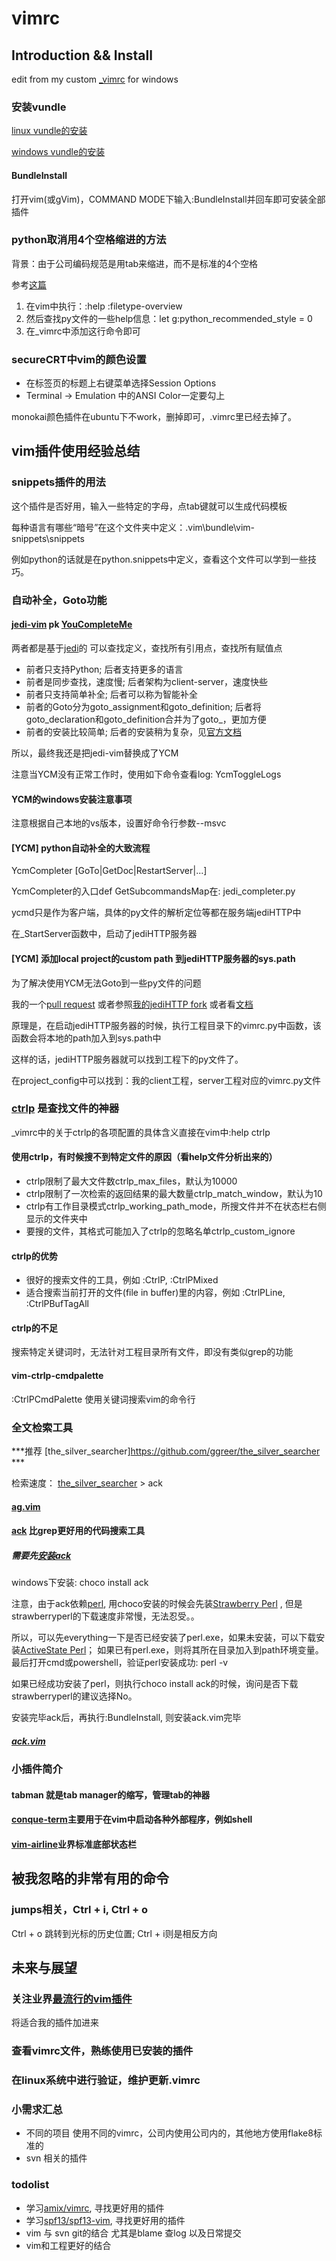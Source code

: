 # vimrc
## Introduction && Install

edit from my custom [_vimrc](https://github.com/suprsvn/_vimrc) for windows

### 安装vundle
[linux vundle的安装](https://github.com/VundleVim/Vundle.vim)

[windows vundle的安装](https://github.com/VundleVim/Vundle.vim/wiki/Vundle-for-Windows)

#### BundleInstall
打开vim(或gVim)，COMMAND MODE下输入:BundleInstall并回车即可安装全部插件

### python取消用4个空格缩进的方法
背景：由于公司编码规范是用tab来缩进，而不是标准的4个空格

参考[这篇](https://vi.stackexchange.com/questions/10124/what-is-the-difference-between-filetype-plugin-indent-on-and-filetype-indent)

1. 在vim中执行：:help :filetype-overview
2. 然后查找py文件的一些help信息：let g:python_recommended_style = 0
3. 在_vimrc中添加这行命令即可

### secureCRT中vim的颜色设置

- 在标签页的标题上右键菜单选择Session Options
- Terminal -> Emulation 中的ANSI Color一定要勾上

monokai颜色插件在ubuntu下不work，删掉即可，.vimrc里已经去掉了。

## vim插件使用经验总结

### snippets插件的用法

这个插件是否好用，输入一些特定的字母，点tab键就可以生成代码模板

每种语言有哪些“暗号”在这个文件夹中定义：.vim\bundle\vim-snippets\snippets

例如python的话就是在python.snippets中定义，查看这个文件可以学到一些技巧。

### 自动补全，Goto功能

#### [jedi-vim](https://github.com/davidhalter/jedi-vim) pk [YouCompleteMe](https://github.com/Valloric/YouCompleteMe)

两者都是基于[jedi](https://github.com/davidhalter/jedi)的
可以查找定义，查找所有引用点，查找所有赋值点

* 前者只支持Python; 后者支持更多的语言
* 前者是同步查找，速度慢; 后者架构为client-server，速度快些
* 前者只支持简单补全; 后者可以称为智能补全
* 前者的Goto分为goto_assignment和goto_definition; 后者将goto_declaration和goto_definition合并为了goto_，更加方便
* 前者的安装比较简单; 后者的安装稍为复杂，见[官方文档](https://github.com/Valloric/YouCompleteMe#installation)

所以，最终我还是把jedi-vim替换成了YCM

注意当YCM没有正常工作时，使用如下命令查看log: YcmToggleLogs

#### YCM的windows安装注意事项

注意根据自己本地的vs版本，设置好命令行参数--msvc 

#### [YCM] python自动补全的大致流程

YcmCompleter [GoTo|GetDoc|RestartServer|...]

YcmCompleter的入口def GetSubcommandsMap在: jedi_completer.py

ycmd只是作为客户端，具体的py文件的解析定位等都在服务端jediHTTP中

在\_StartServer函数中，启动了jediHTTP服务器

#### [YCM] 添加local project的custom path 到jediHTTP服务器的sys.path

为了解决使用YCM无法Goto到一些py文件的问题

我的一个[pull request](https://github.com/vheon/JediHTTP/pull/49)
或者参照[我的jediHTTP fork](https://github.com/xiaoyaoliu/JediHTTP/tree/python_config)
或者看[文档](https://github.com/xiaoyaoliu/JediHTTP/tree/python_config#python-config)

原理是，在启动jediHTTP服务器的时候，执行工程目录下的vimrc.py中函数，该函数会将本地的path加入到sys.path中

这样的话，jediHTTP服务器就可以找到工程下的py文件了。

在project_config中可以找到：我的client工程，server工程对应的vimrc.py文件

### [ctrlp](https://github.com/kien/ctrlp.vim) 是查找文件的神器 

_vimrc中的关于ctrlp的各项配置的具体含义直接在vim中:help ctrlp

#### 使用ctrlp，有时候搜不到特定文件的原因（看help文件分析出来的）
* ctrlp限制了最大文件数ctrlp_max_files，默认为10000
* ctrlp限制了一次检索的返回结果的最大数量ctrlp_match_window，默认为10
* ctrlp有工作目录模式ctrlp_working_path_mode，所搜文件并不在状态栏右侧显示的文件夹中
* 要搜的文件，其格式可能加入了ctrlp的忽略名单ctrlp_custom_ignore

#### ctrlp的优势
* 很好的搜索文件的工具，例如 :CtrlP, :CtrlPMixed
* 适合搜索当前打开的文件(file in buffer)里的内容，例如 :CtrlPLine, :CtrlPBufTagAll

#### ctrlp的不足
搜索特定关键词时，无法针对工程目录所有文件，即没有类似grep的功能

#### vim-ctrlp-cmdpalette
:CtrlPCmdPalette 使用关键词搜索vim的命令行

### 全文检索工具 

***推荐 [the_silver_searcher]https://github.com/ggreer/the_silver_searcher ***

检索速度： [the_silver_searcher](https://github.com/ggreer/the_silver_searcher) > ack

#### [ag.vim](https://github.com/rking/ag.vim)

#### [ack](https://github.com/mileszs/ack.vim) 比grep更好用的代码搜索工具

##### 需要先[安装ack](https://beyondgrep.com/install/)

windows下安装: choco install ack

注意，由于ack依赖[perl](https://www.perl.org/get.html),
用choco安装的时候会先装[Strawberry Perl](http://strawberryperl.com/) ,
但是strawberryperl的下载速度非常慢，无法忍受。。

所以，可以先everything一下是否已经安装了perl.exe，如果未安装，可以下载安装[ActiveState Perl](https://www.activestate.com/activeperl/downloads)；
如果已有perl.exe，则将其所在目录加入到path环境变量。最后打开cmd或powershell，验证perl安装成功: perl -v

如果已经成功安装了perl，则执行choco install ack的时候，询问是否下载 strawberryperl的建议选择No。

安装完毕ack后，再执行:BundleInstall, 则安装ack.vim完毕

##### [ack.vim](https://github.com/mileszs/ack.vim)

### 小插件简介

####  tabman 就是tab manager的缩写，管理tab的神器

#### [conque-term](https://code.google.com/archive/p/conque/)主要用于在vim中启动各种外部程序，例如shell

#### [vim-airline](https://github.com/vim-airline/vim-airline)业界标准底部状态栏

## 被我忽略的非常有用的命令

### jumps相关，Ctrl + i, Ctrl + o

Ctrl + o 跳转到光标的历史位置; Ctrl + i则是相反方向

## 未来与展望

### 关注业界[最流行的vim插件](https://github.com/search?l=Vim+script&o=desc&p=1&q=vim&s=stars&type=Repositories)

将适合我的插件加进来

### 查看vimrc文件，熟练使用已安装的插件

### 在linux系统中进行验证，维护更新\.vimrc

### 小需求汇总

* 不同的项目 使用不同的vimrc，公司内使用公司内的，其他地方使用flake8标准的
* svn 相关的插件

### todolist

* 学习[amix/vimrc](https://github.com/amix/vimrc), 寻找更好用的插件
* 学习[spf13/spf13-vim](https://github.com/spf13/spf13-vim), 寻找更好用的插件
* vim 与 svn git的结合 尤其是blame 查log 以及日常提交
* vim和工程更好的结合
